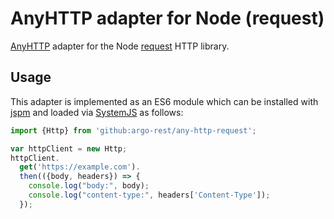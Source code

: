 # AnyHTTP adapter for Node (request)

[AnyHTTP](https://github.com/argo-rest/any-http) adapter for the
Node [request](https://www.npmjs.com/package/request) HTTP library.

## Usage

This adapter is implemented as an ES6 module which can be installed
with [jspm](https://jspm.io) and loaded via
[SystemJS](https://github.com/systemjs/systemjs) as follows:

``` javascript
import {Http} from 'github:argo-rest/any-http-request';

var httpClient = new Http;
httpClient.
  get('https://example.com').
  then(({body, headers}) => {
    console.log("body:", body);
    console.log("content-type:", headers['Content-Type']);
  });
```
